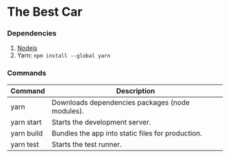 # The Best Car

### Dependencies
1. [Nodejs](https://nodejs.org/en/)
1. Yarn: `npm install --global yarn`

### Commands

| Command | Description |
|--------|---|
|yarn|Downloads dependencies packages (node modules).|
|yarn start|Starts the development server.|
|yarn build|Bundles the app into static files for production.|
|yarn test|Starts the test runner.|